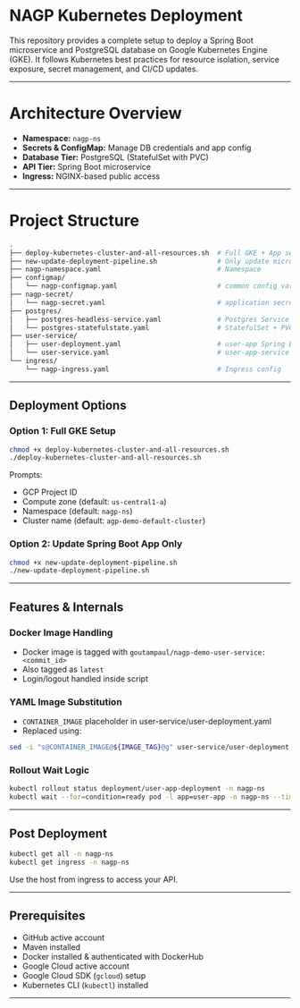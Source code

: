 # NAGP Kubernetes Deployment

This repository provides a complete setup to deploy a Spring Boot microservice and PostgreSQL database on Google Kubernetes Engine (GKE). It follows Kubernetes best practices for resource isolation, service exposure, secret management, and CI/CD updates.

---

# Architecture Overview

- **Namespace:** `nagp-ns`
- **Secrets & ConfigMap:** Manage DB credentials and app config
- **Database Tier:** PostgreSQL (StatefulSet with PVC)
- **API Tier:** Spring Boot microservice
- **Ingress:** NGINX-based public access

---

# Project Structure

```bash
.
├── deploy-kubernetes-cluster-and-all-resources.sh  # Full GKE + App setup
├── new-update-deployment-pipeline.sh               # Only update microservice pipeline
├── nagp-namespace.yaml                             # Namespace
├── configmap/
│   └── nagp-configmap.yaml                         # common config variables
├── nagp-secret/
│   └── nagp-secret.yaml                            # application secrets (base64)
├── postgres/
│   ├── postgres-headless-service.yaml              # Postgres Service definition
│   └── postgres-statefulstate.yaml                 # StatefulSet + PVC
├── user-service/
│   ├── user-deployment.yaml                        # user-app Spring Boot app deployment (template)
│   └── user-service.yaml                           # user-app-service definition
└── ingress/
    └── nagp-ingress.yaml                           # Ingress config
```

---

##  Deployment Options

### Option 1: Full GKE Setup

```bash
chmod +x deploy-kubernetes-cluster-and-all-resources.sh
./deploy-kubernetes-cluster-and-all-resources.sh
```

Prompts:

- GCP Project ID
- Compute zone (default: `us-central1-a`)
- Namespace (default: `nagp-ns`)
- Cluster name (default: `agp-demo-default-cluster`)

### Option 2: Update Spring Boot App Only

```bash
chmod +x new-update-deployment-pipeline.sh
./new-update-deployment-pipeline.sh
```

---

## Features & Internals

### Docker Image Handling

- Docker image is tagged with `goutampaul/nagp-demo-user-service:<commit_id>`
- Also tagged as `latest`
- Login/logout handled inside script

### YAML Image Substitution

- `CONTAINER_IMAGE` placeholder in user-service/user-deployment.yaml
- Replaced using:

```bash
sed -i "s@CONTAINER_IMAGE@${IMAGE_TAG}@g" user-service/user-deployment.yaml
```

### Rollout Wait Logic

```bash
kubectl rollout status deployment/user-app-deployment -n nagp-ns
kubectl wait --for=condition=ready pod -l app=user-app -n nagp-ns --timeout=60s
```

---

## Post Deployment

```bash
kubectl get all -n nagp-ns
kubectl get ingress -n nagp-ns
```

Use the host from ingress to access your API.

---

## Prerequisites

- GitHub active account
- Maven installed
- Docker installed & authenticated with DockerHub
- Google Cloud active account
- Google Cloud SDK (`gcloud`) setup
- Kubernetes CLI (`kubectl`) installed

---

